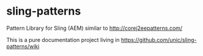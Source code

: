 # sling-patterns
Pattern Library for Sling (AEM) similar to http://corej2eepatterns.com/

This is a pure documentation project living in https://github.com/unic/sling-patterns/wiki
